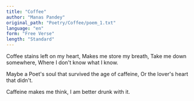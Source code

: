 ```yaml
---
title: "Coffee"
author: "Manas Pandey"
original_path: "Poetry/Coffee/poem_1.txt"
language: "en"
form: "Free Verse"
length: "Standard"
---
```

Coffee stains left on my heart,
Makes me store my breath,
Take me down somewhere,
Where I don't know what I know.

Maybe a Poet's soul
that survived the age of caffeine,
Or the lover's heart
that didn't.

Caffeine makes me think,
I am better drunk with it.